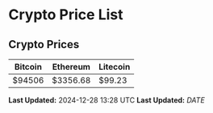# Crypto Price List

## Crypto Prices
| Bitcoin | Ethereum | Litecoin |
| ------- | -------- | -------- |
| $94506 | $3356.68 | $99.23 |
**Last Updated:** 2024-12-28 13:28 UTC
**Last Updated:** $DATE$
